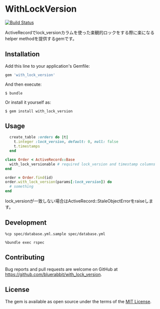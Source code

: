 # WithLockVersion

[![Build Status](https://travis-ci.org/bluerabbit/with_lock_version.svg?branch=master)](https://travis-ci.org/bluerabbit/with_lock_version)

ActiveRecordでlock_versionカラムを使った楽観的ロックをする際に楽になるhelper methodを提供するgemです。

## Installation

Add this line to your application's Gemfile:

```ruby
gem 'with_lock_version'
```

And then execute:

    $ bundle

Or install it yourself as:

    $ gem install with_lock_version

## Usage

```ruby
  create_table :orders do |t|
    t.integer :lock_version, default: 0, null: false
    t.timestamps
  end
```

```ruby
class Order < ActiveRecord::Base
  with_lock_versionable # required lock_version and timestamp columns 
end
```


```ruby
order = Order.find(id)
order.with_lock_version(params[:lock_version]) do
  # something
end
```

lock_versionが一致しない場合はActiveRecord::StaleObjectErrorをraiseします。

## Development

```
%cp spec/database.yml.sample spec/database.yml
```

```
%bundle exec rspec
```

## Contributing

Bug reports and pull requests are welcome on GitHub at https://github.com/bluerabbit/with_lock_version.


## License

The gem is available as open source under the terms of the [MIT License](http://opensource.org/licenses/MIT).

